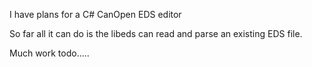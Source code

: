 I have plans for a C# CanOpen EDS editor

So far all it can do is the libeds can read and parse an existing EDS file.

Much work todo.....